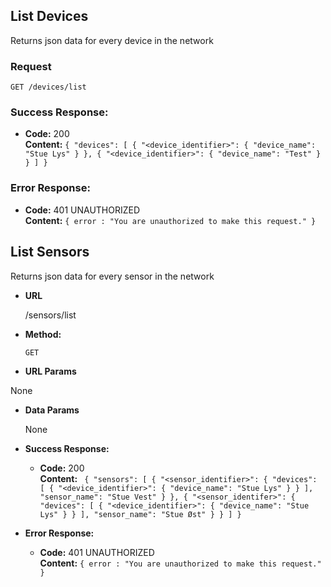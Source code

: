 **List Devices**
----
  Returns json data for every device in the network

### Request

  `GET /devices/list`

### Success Response:

  * **Code:** 200 <br />
    **Content:** `{
        "devices": [
            {
                "<device_identifier>": {
                    "device_name": "Stue Lys"
                }
            },
            {
                "<device_identifier>": {
                    "device_name": "Test"
                }
            }
        ]
    }`
 
### Error Response:
  * **Code:** 401 UNAUTHORIZED <br />
    **Content:** `{ error : "You are unauthorized to make this request." }`
    
    
**List Sensors**
----
  Returns json data for every sensor in the network

* **URL**

  /sensors/list

* **Method:**

  `GET`
  
*  **URL Params**

  None

* **Data Params**

  None

* **Success Response:**

  * **Code:** 200 <br />
    **Content:** `
    {
        "sensors": [
            {
                "<sensor_identifier>": {
                    "devices": [
                        {
                            "<device_identifier>": {
                                "device_name": "Stue Lys"
                            }
                        }
                    ],
                    "sensor_name": "Stue Vest"
                }
            },
            {
                "<sensor_identifer>": {
                    "devices": [
                        {
                            "<device_identifier>": {
                                "device_name": "Stue Lys"
                            }
                        }
                    ],
                    "sensor_name": "Stue Øst"
                }
            }
        ]
    }`
 
* **Error Response:**
  * **Code:** 401 UNAUTHORIZED <br />
    **Content:** `{ error : "You are unauthorized to make this request." }`